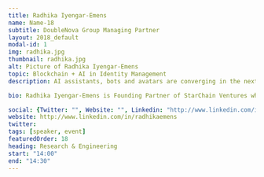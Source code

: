 ```yaml
---
title: Radhika Iyengar-Emens
name: Name-18
subtitle: DoubleNova Group Managing Partner 
layout: 2018_default
modal-id: 1
img: radhika.jpg
thumbnail: radhika.jpg
alt: Picture of Radhika Iyengar-Emens
topic: Blockchain + AI in Identity Management
description: AI assistants, bots and avatars are converging in the next wave of development in our personal identities. The fundamental issue of trust is still elusive, and blockchain will transform the face of security and trust in identity management.

bio: Radhika Iyengar-Emens is Founding Partner of StarChain Ventures which is focused on foundational blockchain technology and enterprise blockchain solutions. She is a TEDx speaker, a Silicon Valley Woman of Influence, a serial entrepreneur, a crypto investor and an expert in blockchain and healthcare. Radhika is also Managing Partner of DoubleNova Group, a Silicon Valley-based blockchain advisory. She has been a keynote and panel speaker at Stanford University, Google, UC Berkeley, has been featured in radio shows, podcasts and at prominent blockchain and healthcare conferences in Silicon Valley and internationally. Radhika is a passionate advocate for women in technology and diversity, an active speaker on Women in Blockchain panels and at global women's conferences, and an Advisory Board Member at Women in Technology International (WITI). She holds an A.B. from Bryn Mawr College and an MBA from Chapman University.

social: {Twitter: "", Website: "", Linkedin: "http://www.linkedin.com/in/radhikaemens" }
website: http://www.linkedin.com/in/radhikaemens
twitter: 
tags: [speaker, event]
featuredOrder: 18
heading: Research & Engineering
start: "14:00"
end: "14:30"
---
```


